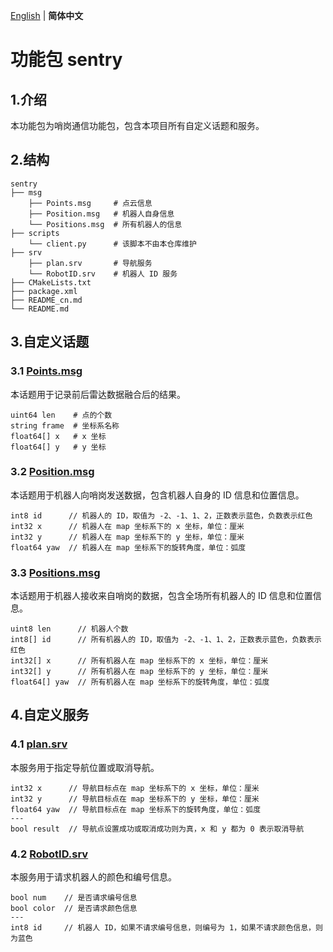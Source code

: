 [English](README.md) | __简体中文__

# 功能包 sentry

## 1.介绍

本功能包为哨岗通信功能包，包含本项目所有自定义话题和服务。

## 2.结构

```
sentry
├── msg
    ├── Points.msg     # 点云信息
    ├── Position.msg   # 机器人自身信息
    └── Positions.msg  # 所有机器人的信息
├── scripts
    └── client.py      # 该脚本不由本仓库维护
├── srv
    ├── plan.srv       # 导航服务
    └── RobotID.srv    # 机器人 ID 服务
├── CMakeLists.txt
├── package.xml
├── README_cn.md
└── README.md
```

## 3.自定义话题

### 3.1 [Points.msg](msg/Points.msg)

本话题用于记录前后雷达数据融合后的结果。

```
uint64 len    # 点的个数
string frame  # 坐标系名称
float64[] x   # x 坐标
float64[] y   # y 坐标
```

### 3.2 [Position.msg](msg/Position.msg)

本话题用于机器人向哨岗发送数据，包含机器人自身的 ID 信息和位置信息。

```
int8 id      // 机器人的 ID，取值为 -2、-1、1、2，正数表示蓝色，负数表示红色
int32 x      // 机器人在 map 坐标系下的 x 坐标，单位：厘米
int32 y      // 机器人在 map 坐标系下的 y 坐标，单位：厘米
float64 yaw  // 机器人在 map 坐标系下的旋转角度，单位：弧度
```

### 3.3 [Positions.msg](msg/Positions.msg)

本话题用于机器人接收来自哨岗的数据，包含全场所有机器人的 ID 信息和位置信息。

```
uint8 len      // 机器人个数
int8[] id      // 所有机器人的 ID，取值为 -2、-1、1、2，正数表示蓝色，负数表示红色
int32[] x      // 所有机器人在 map 坐标系下的 x 坐标，单位：厘米
int32[] y      // 所有机器人在 map 坐标系下的 y 坐标，单位：厘米
float64[] yaw  // 所有机器人在 map 坐标系下的旋转角度，单位：弧度
```

## 4.自定义服务

### 4.1 [plan.srv](srv/plan.srv)

本服务用于指定导航位置或取消导航。

```
int32 x      // 导航目标点在 map 坐标系下的 x 坐标，单位：厘米
int32 y      // 导航目标点在 map 坐标系下的 y 坐标，单位：厘米
float64 yaw  // 导航目标点在 map 坐标系下的旋转角度，单位：弧度
---
bool result  // 导航点设置成功或取消成功则为真，x 和 y 都为 0 表示取消导航
```

### 4.2 [RobotID.srv](srv/RobotID.srv)

本服务用于请求机器人的颜色和编号信息。

```
bool num    // 是否请求编号信息
bool color  // 是否请求颜色信息
---
int8 id     // 机器人 ID，如果不请求编号信息，则编号为 1，如果不请求颜色信息，则为蓝色
```
